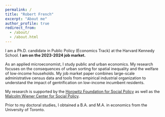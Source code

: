 ```yaml
---
permalink: /
title: "Robert French"
excerpt: "About me"
author_profile: true
redirect_from: 
  - /about/
  - /about.html
---
```


<span style ="font-size:.9em;"> I am a Ph.D. candidate in Public Policy (Economics Track) at the Harvard Kennedy School. **I am on the 2023-2024 job market.**  </span>  

<span style ="font-size:.9em;"> As an applied microeconomist, I study public and urban economics. My research focuses on the consequences of urban sorting for spatial inequality and the welfare of low-income households. My job market paper combines large-scale administrative census data and tools from empirical industrial organization to understand the impact of gentrification on low-income incumbent residents.  </span>   

<span style ="font-size:.9em;"> My research is supported by the [Horowitz Foundation for Social Policy](https://www.horowitz-foundation.org/) as well as the [Malcolm Wiener Center for Social Policy](https://www.hks.harvard.edu/centers/wiener).  </span>   

<span style ="font-size:.9em;"> Prior to my doctoral studies, I obtained a B.A. and M.A. in economics from the University of Toronto.  </span>   
